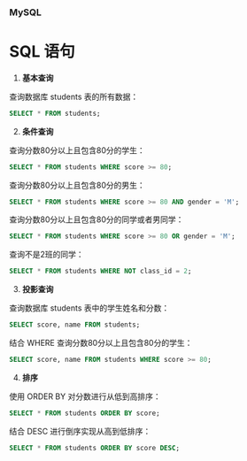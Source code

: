 ### MySQL

# SQL 语句

1. **基本查询** 

查询数据库 students 表的所有数据：
```sql
SELECT * FROM students;
```

2. **条件查询** 

查询分数80分以上且包含80分的学生：
```sql
SELECT * FROM students WHERE score >= 80;
```

查询分数80分以上且包含80分的男生：
```sql
SELECT * FROM students WHERE score >= 80 AND gender = 'M';
```

查询分数80分以上且包含80分的同学或者男同学：
```sql
SELECT * FROM students WHERE score >= 80 OR gender = 'M';
```

查询不是2班的同学：
```sql
SELECT * FROM students WHERE NOT class_id = 2;
```

3. **投影查询**

查询数据库 students 表中的学生姓名和分数：
```sql
SELECT score, name FROM students;
```

结合 WHERE 查询分数80分以上且包含80分的学生：
```sql
SELECT score, name FROM students WHERE score >= 80;
```

4. **排序**

使用 ORDER BY 对分数进行从低到高排序：
```sql
SELECT * FROM students ORDER BY score;
```

结合 DESC 进行倒序实现从高到低排序：
```sql
SELECT * FROM students ORDER BY score DESC;
```